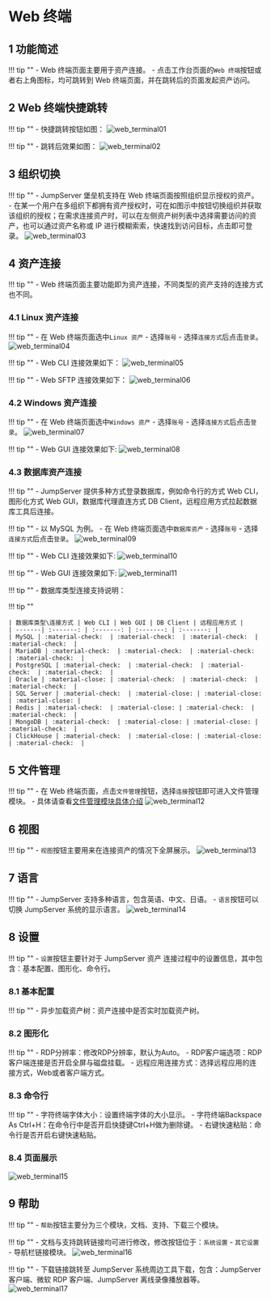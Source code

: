 # Web 终端

## 1 功能简述
!!! tip ""
    - Web 终端页面主要用于资产连接。
    - 点击工作台页面的`Web 终端`按钮或者右上角图标，均可跳转到 Web 终端页面，并在跳转后的页面发起资产访问。

## 2 Web 终端快捷跳转
!!! tip ""
    - 快捷跳转按钮如图：
![web_terminal01](../../img/web_terminal01.png)

!!! tip ""
    - 跳转后效果如图：
![web_terminal02](../../img/web_terminal02.png)

## 3 组织切换
!!! tip ""
    - JumpServer 堡垒机支持在 Web 终端页面按照组织显示授权的资产。
    - 在某一个用户在多组织下都拥有资产授权时，可在如图示中按钮切换组织并获取该组织的授权；在需求连接资产时，可以在左侧资产树列表中选择需要访问的资产，也可以通过资产名称或 IP 进行模糊索索，快速找到访问目标，点击即可登录。
![web_terminal03](../../img/web_terminal03.png)

## 4 资产连接
!!! tip ""
    - Web 终端页面主要功能即为资产连接，不同类型的资产支持的连接方式也不同。

### 4.1 Linux 资产连接
!!! tip ""
    - 在 Web 终端页面选中`Linux 资产` - 选择`账号` - 选择`连接方式`后点击`登录`。
![web_terminal04](../../img/web_terminal04.png)

!!! tip ""
    - Web CLI 连接效果如下：
![web_terminal05](../../img/web_terminal05.png)

!!! tip ""
    - Web SFTP 连接效果如下：
![web_terminal06](../../img/web_terminal06.png)

### 4.2 Windows 资产连接
!!! tip ""
    - 在 Web 终端页面选中`Windows 资产` - 选择`账号` - 选择`连接方式`后点击`登录`。
![web_terminal07](../../img/web_terminal07.png)

!!! tip ""
    - Web GUI 连接效果如下:
![web_terminal08](../../img/web_terminal08.png)

### 4.3 数据库资产连接
!!! tip ""
    - JumpServer 提供多种方式登录数据库，例如命令行的方式 Web CLI，图形化方式 Web GUI，数据库代理直连方式 DB Client，远程应用方式拉起数据库工具后连接。
    
!!! tip ""
    - 以 MySQL 为例。
    - 在 Web 终端页面选中`数据库资产` - 选择`账号` - 选择`连接方式`后点击`登录`。
![web_terminal09](../../img/web_terminal09.png)

!!! tip ""
    - Web CLI 连接效果如下:
![web_terminal10](../../img/web_terminal10.png)

!!! tip ""
    - Web GUI 连接效果如下:
![web_terminal11](../../img/web_terminal11.png)

!!! tip ""
    - 数据库类型连接支持说明：

!!! tip "" 

    | 数据库类型\连接方式 | Web CLI | Web GUI | DB Client | 远程应用方式 |
    | -------| :-------: | :-------: | :-------: | :-------: |
    | MySQL | :material-check:  | :material-check:  | :material-check:  | :material-check:  |
    | MariaDB | :material-check:  | :material-check:  | :material-check:  | :material-check:  |
    | PostgreSQL | :material-check:  | :material-check:  | :material-check:  | :material-check:  |
    | Oracle | :material-close: | :material-check:  | :material-check:  | :material-check:  |
    | SQL Server | :material-check:  | :material-close: | :material-close: | :material-close: |
    | Redis | :material-check:  | :material-close: | :material-check:  | :material-check:  |
    | MongoDB | :material-check:  | :material-close: | :material-close: | :material-check:  |
    | ClickHouse | :material-check:  | :material-close: | :material-close: | :material-check:  |

## 5 文件管理
!!! tip ""
    - 在 Web 终端页面，点击`文件管理`按钮，选择`连接`按钮即可进入文件管理模块。
    - 具体请查看[文件管理模块具体介绍](file_management.md)
![web_terminal12](../../img/web_terminal12.png)

## 6 视图
!!! tip ""
    - `视图`按钮主要用来在连接资产的情况下全屏展示。
![web_terminal13](../../img/web_terminal13.png)

## 7 语言
!!! tip ""
    - JumpServer 支持多种语言，包含英语、中文、日语。
    - `语言`按钮可以切换 JumpServer 系统的显示语言。
![web_terminal14](../../img/web_terminal14.png)

## 8 设置
!!! tip ""
    - `设置`按钮主要针对于 JumpServer 资产 连接过程中的设置信息，其中包含：基本配置、图形化、命令行。

### 8.1 基本配置
!!! tip ""
    - 异步加载资产树：资产连接中是否实时加载资产树。

### 8.2 图形化
!!! tip ""
    - RDP分辨率：修改RDP分辨率，默认为Auto。
    - RDP客户端选项：RDP客户端连接是否开启全屏与磁盘挂载。
    - 远程应用连接方式：选择远程应用的连接方式，Web或者客户端方式。

### 8.3 命令行
!!! tip ""
    - 字符终端字体大小：设置终端字体的大小显示。
    - 字符终端Backspace As Ctrl+H：在命令行中是否开启快捷键Ctrl+H做为删除键。
    - 右键快速粘贴：命令行是否开启右键快速粘贴。

### 8.4 页面展示
![web_terminal15](../../img/web_terminal15.png)

## 9 帮助
!!! tip ""
    - `帮助`按钮主要分为三个模块，文档、支持、下载三个模块。

!!! tip ""
    - 文档与支持跳转链接均可进行修改，修改按钮位于：`系统设置` - `其它设置` - 导航栏链接模块。
![web_terminal16](../../img/web_terminal16.png)

!!! tip ""
    - 下载链接跳转至 JumpServer 系统周边工具下载，包含：JumpServer 客户端、微软 RDP 客户端、JumpServer 离线录像播放器等。
![web_terminal17](../../img/web_terminal17.png)
